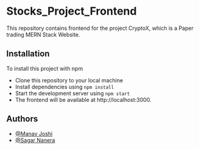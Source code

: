 # Stocks_Project_Frontend

This repository contains frontend for the project CryptoX, which is a Paper trading MERN Stack Website.

## Installation

To install this project with npm
 - Clone this repository to your local machine
 - Install dependencies using ```npm install```
 - Start the development server using ```npm start```
 - The frontend will be available at http://localhost:3000.
    
## Authors

- [@Manav Joshi](https://www.github.com/ManavJoshi111)
- [@Sagar Nanera](https://www.github.com/sagarnanera)


